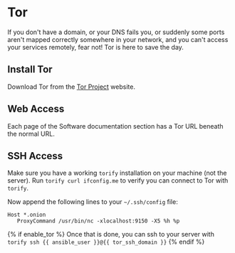 # Tor

If you don't have a domain, or your DNS fails you, or suddenly some ports aren't mapped correctly somewhere in your network, and you can't access your services remotely, fear not! Tor is here to save the day.

## Install Tor

Download Tor from the [Tor Project](https://www.torproject.org/) website.

## Web Access

Each page of the Software documentation section has a Tor URL beneath the normal URL.

## SSH Access

Make sure you have a working `torify` installation on your machine (not the server). Run `torify curl ifconfig.me` to verify you can connect to Tor with `torify`.

Now append the following lines to your `~/.ssh/config` file:

```
Host *.onion
   ProxyCommand /usr/bin/nc -xlocalhost:9150 -X5 %h %p
```
{% if enable_tor %}
Once that is done, you can ssh to your server with `torify ssh {{ ansible_user }}@{{ tor_ssh_domain }}`
{% endif %}
